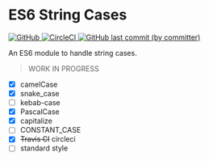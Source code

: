 # ES6 String Cases

<a href="./LICENSE">
    <img alt="GitHub" src="https://img.shields.io/github/license/acfatah/string-cases?style=flat-square">
</a>

<a href="https://dl.circleci.com/status-badge/redirect/gh/acfatah/string-cases/tree/main">
    <img alt="CircleCI" src="https://img.shields.io/circleci/build/github/acfatah/string-cases/main">
</a>

<a href="https://github.com/acfatah/string-cases/commits/main">
    <img alt="GitHub last commit (by committer)" src="https://img.shields.io/github/last-commit/acfatah/string-cases?display_timestamp=committer&style=flat-square">
</a>


An ES6 module to handle string cases.

> WORK IN PROGRESS

- [x] camelCase
- [x] snake_case
- [ ] kebab-case
- [x] PascalCase
- [x] capitalize
- [ ] CONSTANT_CASE
- [x] ~~Travis CI~~ circleci
- [ ] standard style
